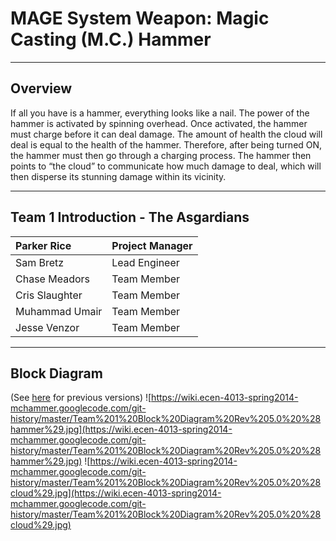# MAGE System Weapon: Magic Casting (M.C.) Hammer #


---


## Overview ##
If all you have is a hammer, everything looks like a nail. The power of the hammer is activated by spinning overhead. Once activated, the hammer must charge before it can deal damage. The amount of health the cloud will deal is equal to the health of the hammer. Therefore, after being turned ON, the hammer must then go through a charging process. The hammer then points to “the cloud” to communicate how much damage to deal, which will then disperse its stunning damage within its vicinity.


---


## Team 1 Introduction - The Asgardians ##
|Parker Rice   |Project Manager|
|:-------------|:--------------|
|Sam Bretz     |Lead Engineer  |
|Chase Meadors |Team Member    |
|Cris Slaughter|Team Member    |
|Muhammad Umair|Team Member    |
|Jesse Venzor  |Team Member    |


---


## Block Diagram ##
(See <a href='https://code.google.com/p/ecen-4013-spring2014-mchammer/wiki/Block_Diagram'>here</a> for previous versions)
![https://wiki.ecen-4013-spring2014-mchammer.googlecode.com/git-history/master/Team%201%20Block%20Diagram%20Rev%205.0%20%28hammer%29.jpg](https://wiki.ecen-4013-spring2014-mchammer.googlecode.com/git-history/master/Team%201%20Block%20Diagram%20Rev%205.0%20%28hammer%29.jpg)
![https://wiki.ecen-4013-spring2014-mchammer.googlecode.com/git-history/master/Team%201%20Block%20Diagram%20Rev%205.0%20%28cloud%29.jpg](https://wiki.ecen-4013-spring2014-mchammer.googlecode.com/git-history/master/Team%201%20Block%20Diagram%20Rev%205.0%20%28cloud%29.jpg)